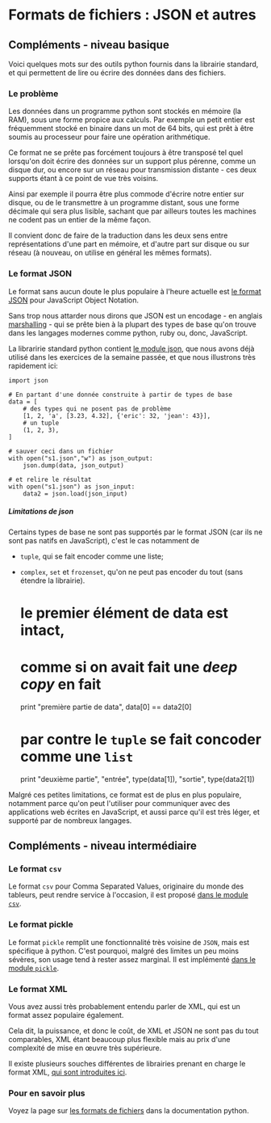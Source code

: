 
# Formats de fichiers : JSON et autres

## Compléments - niveau basique

Voici quelques mots sur des outils python fournis dans la librairie standard, et
qui permettent de lire ou écrire des données dans des fichiers.

### Le problème

Les données dans un programme python sont stockés en mémoire (la RAM), sous une
forme propice aux calculs. Par exemple un petit entier est fréquemment stocké en
binaire dans un mot de 64 bits, qui est prêt à être soumis au processeur pour
faire une opération arithmétique.

Ce format ne se prête pas forcément toujours à être transposé tel quel lorsqu'on
doit écrire des données sur un support plus pérenne, comme un disque dur, ou
encore sur un réseau pour transmission distante - ces deux supports étant à ce
point de vue très voisins.

Ainsi par exemple il pourra être plus commode d'écrire notre entier sur disque,
ou de le transmettre à un programme distant, sous une forme décimale qui sera
plus lisible, sachant que par ailleurs toutes les machines ne codent pas un
entier de la même façon.

Il convient donc de faire de la traduction dans les deux sens entre
représentations d'une part en mémoire, et d'autre part sur disque ou sur réseau
(à nouveau, on utilise en général les mêmes formats).

### Le format JSON

Le format sans aucun doute le plus populaire à l'heure actuelle est [le format
JSON](http://fr.wikipedia.org/wiki/JavaScript_Object_Notation) pour JavaScript
Object Notation.

Sans trop nous attarder nous dirons que JSON est un encodage - en anglais
[marshalling](http://en.wikipedia.org/wiki/Marshalling_%28computer_science%29) -
qui se prête bien à la plupart des types de base qu'on trouve dans les langages
modernes comme python, ruby ou, donc, JavaScript.

La libraririe standard python contient [le module
json](https://docs.python.org/2/library/json.html), que nous avons déjà utilisé
dans les exercices de la semaine passée, et que nous illustrons très rapidement
ici:


    import json
    
    # En partant d'une donnée construite à partir de types de base
    data = [
        # des types qui ne posent pas de problème
        [1, 2, 'a', [3.23, 4.32], {'eric': 32, 'jean': 43}],
        # un tuple
        (1, 2, 3),
    ]
    
    # sauver ceci dans un fichier
    with open("s1.json","w") as json_output:
        json.dump(data, json_output)
        
    # et relire le résultat 
    with open("s1.json") as json_input:
        data2 = json.load(json_input)
        

##### Limitations de json

Certains types de base ne sont pas supportés par le format JSON (car ils ne sont
pas natifs en JavaScript), c'est le cas notamment de
 * `tuple`, qui se fait encoder comme une liste;
 * `complex`, `set` et `frozenset`, qu'on ne peut pas encoder du tout (sans
étendre la librairie).



    # le premier élément de data est intact, 
    # comme si on avait fait une *deep copy* en fait
    print "première partie de data", data[0] == data2[0]
    # par contre le `tuple` se fait concoder comme une `list`
    print "deuxième partie", "entrée", type(data[1]), "sortie", type(data2[1])

Malgré ces petites limitations, ce format est de plus en plus populaire,
notamment parce qu'on peut l'utiliser pour communiquer avec des applications web
écrites en JavaScript, et aussi parce qu'il est très léger, et supporté par de
nombreux langages.

## Compléments - niveau intermédiaire

### Le format `csv`

Le format `csv` pour Comma Separated Values, originaire du monde des tableurs,
peut rendre service à l'occasion, il est proposé [dans le module
`csv`](https://docs.python.org/2/library/csv.html).

### Le format pickle

Le format `pickle` remplit une fonctionnalité très voisine de `JSON`, mais est
spécifique à python. C'est pourquoi, malgré des limites un peu moins sévères,
son usage tend à rester assez marginal. Il est implémenté [dans le module
`pickle`](https://docs.python.org/2/library/pickle.html).

### Le format XML

Vous avez aussi très probablement entendu parler de XML, qui est un format assez
populaire également.

Cela dit, la puissance, et donc le coût, de XML et JSON ne sont pas du tout
comparables, XML étant beaucoup plus flexible mais au prix d'une complexité de
mise en œuvre très supérieure.

Il existe plusieurs souches différentes de librairies prenant en charge le
format XML, [qui sont introduites
ici](https://docs.python.org/2/library/xml.html).

### Pour en savoir plus

Voyez la page sur [les formats de
fichiers](https://docs.python.org/2/library/fileformats.html) dans la
documentation python.
